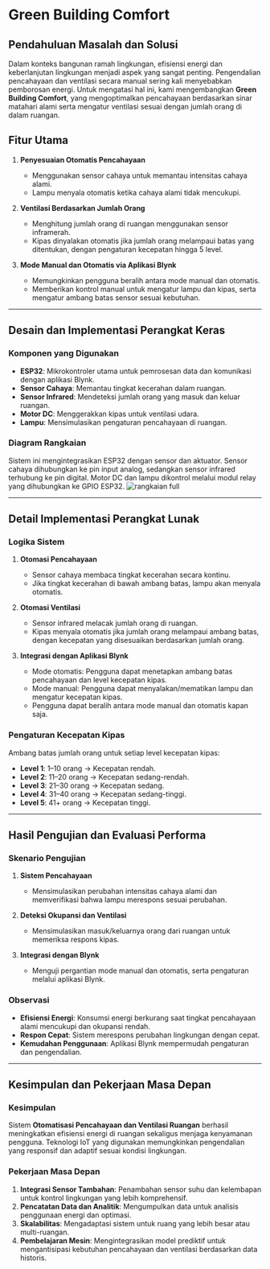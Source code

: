 # Green Building Comfort

## Pendahuluan Masalah dan Solusi
Dalam konteks bangunan ramah lingkungan, efisiensi energi dan keberlanjutan lingkungan menjadi aspek yang sangat penting. Pengendalian pencahayaan dan ventilasi secara manual sering kali menyebabkan pemborosan energi. Untuk mengatasi hal ini, kami mengembangkan **Green Building Comfort**, yang mengoptimalkan pencahayaan berdasarkan sinar matahari alami serta mengatur ventilasi sesuai dengan jumlah orang di dalam ruangan.

## Fitur Utama
1. **Penyesuaian Otomatis Pencahayaan**  
   - Menggunakan sensor cahaya untuk memantau intensitas cahaya alami.  
   - Lampu menyala otomatis ketika cahaya alami tidak mencukupi.

2. **Ventilasi Berdasarkan Jumlah Orang**  
   - Menghitung jumlah orang di ruangan menggunakan sensor inframerah.  
   - Kipas dinyalakan otomatis jika jumlah orang melampaui batas yang ditentukan, dengan pengaturan kecepatan hingga 5 level.  

3. **Mode Manual dan Otomatis via Aplikasi Blynk**  
   - Memungkinkan pengguna beralih antara mode manual dan otomatis.  
   - Memberikan kontrol manual untuk mengatur lampu dan kipas, serta mengatur ambang batas sensor sesuai kebutuhan.

---

## Desain dan Implementasi Perangkat Keras

### Komponen yang Digunakan
- **ESP32**: Mikrokontroler utama untuk pemrosesan data dan komunikasi dengan aplikasi Blynk.  
- **Sensor Cahaya**: Memantau tingkat kecerahan dalam ruangan.  
- **Sensor Infrared**: Mendeteksi jumlah orang yang masuk dan keluar ruangan.  
- **Motor DC**: Menggerakkan kipas untuk ventilasi udara.  
- **Lampu**: Mensimulasikan pengaturan pencahayaan di ruangan.  

### Diagram Rangkaian
Sistem ini mengintegrasikan ESP32 dengan sensor dan aktuator. Sensor cahaya dihubungkan ke pin input analog, sedangkan sensor infrared terhubung ke pin digital. Motor DC dan lampu dikontrol melalui modul relay yang dihubungkan ke GPIO ESP32.
![rangkaian full](https://github.com/user-attachments/assets/fa51e7e1-0372-495a-9292-ff89e1fcb2f9)

---

## Detail Implementasi Perangkat Lunak

### Logika Sistem
1. **Otomasi Pencahayaan**  
   - Sensor cahaya membaca tingkat kecerahan secara kontinu.  
   - Jika tingkat kecerahan di bawah ambang batas, lampu akan menyala otomatis.  

2. **Otomasi Ventilasi**  
   - Sensor infrared melacak jumlah orang di ruangan.  
   - Kipas menyala otomatis jika jumlah orang melampaui ambang batas, dengan kecepatan yang disesuaikan berdasarkan jumlah orang.

3. **Integrasi dengan Aplikasi Blynk**  
   - Mode otomatis: Pengguna dapat menetapkan ambang batas pencahayaan dan level kecepatan kipas.  
   - Mode manual: Pengguna dapat menyalakan/mematikan lampu dan mengatur kecepatan kipas.  
   - Pengguna dapat beralih antara mode manual dan otomatis kapan saja.

### Pengaturan Kecepatan Kipas
Ambang batas jumlah orang untuk setiap level kecepatan kipas:
- **Level 1**: 1–10 orang → Kecepatan rendah.  
- **Level 2**: 11–20 orang → Kecepatan sedang-rendah.  
- **Level 3**: 21–30 orang → Kecepatan sedang.  
- **Level 4**: 31–40 orang → Kecepatan sedang-tinggi.  
- **Level 5**: 41+ orang → Kecepatan tinggi.

---

## Hasil Pengujian dan Evaluasi Performa

### Skenario Pengujian
1. **Sistem Pencahayaan**  
   - Mensimulasikan perubahan intensitas cahaya alami dan memverifikasi bahwa lampu merespons sesuai perubahan.  

2. **Deteksi Okupansi dan Ventilasi**  
   - Mensimulasikan masuk/keluarnya orang dari ruangan untuk memeriksa respons kipas.  

3. **Integrasi dengan Blynk**  
   - Menguji pergantian mode manual dan otomatis, serta pengaturan melalui aplikasi Blynk.

### Observasi
- **Efisiensi Energi**: Konsumsi energi berkurang saat tingkat pencahayaan alami mencukupi dan okupansi rendah.  
- **Respon Cepat**: Sistem merespons perubahan lingkungan dengan cepat.  
- **Kemudahan Penggunaan**: Aplikasi Blynk mempermudah pengaturan dan pengendalian.

---

## Kesimpulan dan Pekerjaan Masa Depan

### Kesimpulan
Sistem **Otomatisasi Pencahayaan dan Ventilasi Ruangan** berhasil meningkatkan efisiensi energi di ruangan sekaligus menjaga kenyamanan pengguna. Teknologi IoT yang digunakan memungkinkan pengendalian yang responsif dan adaptif sesuai kondisi lingkungan.

### Pekerjaan Masa Depan
1. **Integrasi Sensor Tambahan**: Penambahan sensor suhu dan kelembapan untuk kontrol lingkungan yang lebih komprehensif.  
2. **Pencatatan Data dan Analitik**: Mengumpulkan data untuk analisis penggunaan energi dan optimasi.  
3. **Skalabilitas**: Mengadaptasi sistem untuk ruang yang lebih besar atau multi-ruangan.  
4. **Pembelajaran Mesin**: Mengintegrasikan model prediktif untuk mengantisipasi kebutuhan pencahayaan dan ventilasi berdasarkan data historis.
